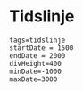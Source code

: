 # Tidslinje 
```timeline-vis
tags=tidslinje
startDate = 1500
endDate = 2000
divHeight=400
minDate=-1000
maxDate=3000
```
